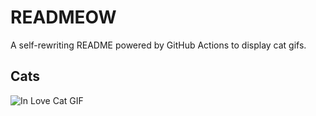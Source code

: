 # READMEOW

A self-rewriting README powered by GitHub Actions to display cat gifs.

## Cats

![In Love Cat GIF](https://media1.giphy.com/media/MDJ9IbxxvDUQM/200.gif?cid=9acd02dalgby0c42bvbvhp5khfdkkeig6ekrsm1ic6akzjp4&ep=v1_gifs_search&rid=200.gif&ct=g)
